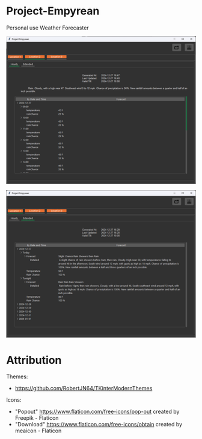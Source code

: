 # Project-Empyrean
 Personal use Weather Forecaster

![hourly preview](/previews/hourly_preview.png)

![extended preview](/previews/extended_preview.png)

# Attribution

Themes:

- https://github.com/RobertJN64/TKinterModernThemes

Icons:

- "Popout" https://www.flaticon.com/free-icons/pop-out created by Freepik - Flaticon
- "Download" https://www.flaticon.com/free-icons/obtain  created by meaicon - Flaticon